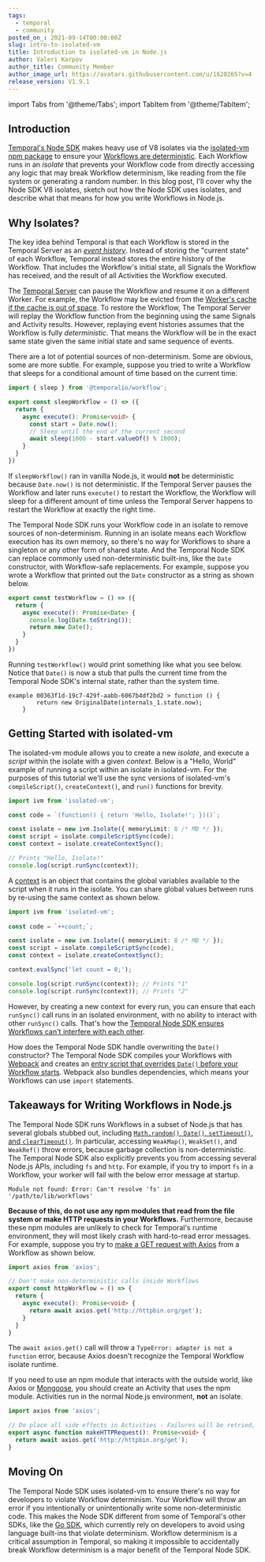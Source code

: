 ```yaml
---
tags:
  - temporal
  - community
posted_on_: 2021-09-14T00:00:00Z
slug: intro-to-isolated-vm
title: Introduction to isolated-vm in Node.js
author: Valeri Karpov
author_title: Community Member
author_image_url: https://avatars.githubusercontent.com/u/1620265?v=4
release_version: V1.9.1
---
```


import Tabs from '@theme/Tabs';
import TabItem from '@theme/TabItem';

<!--truncate-->

## Introduction

[Temporal's Node SDK](/docs/node/introduction) makes heavy use of V8 isolates via the [isolated-vm npm package](https://www.npmjs.com/package/isolated-vm) to ensure your [Workflows are deterministic](/docs/node/determinism).
Each Workflow runs in an _isolate_ that prevents your Workflow code from directly accessing any logic that may break Workflow determinism, like reading from the file system or generating a random number.
In this blog post, I'll cover why the Node SDK V8 isolates, sketch out how the Node SDK uses isolates, and describe what that means for how you write Workflows in Node.js.

## Why Isolates?

The key idea behind Temporal is that each Workflow is stored in the Temporal Server as an [_event history_](/blog/temporal-tips-tricks-1/#event-history).
Instead of storing the "current state" of each Workflow, Temporal instead stores the entire history of the Workflow.
That includes the Workflow's initial state, all Signals the Workflow has received, and the result of all Activities the Workflow executed.

The [Temporal Server](https://docs.temporal.io/docs/server/introduction/) can pause the Workflow and resume it on a different Worker.
For example, the Workflow may be evicted from the [Worker's cache if the cache is out of space](https://docs.temporal.io/docs/concepts/workflows/#faq).
To restore the Workflow, The Temporal Server will replay the Workflow function from the beginning using the same Signals and Activity results.
However, replaying event histories assumes that the Workflow is fully _deterministic_.
That means the Workflow will be in the exact same state given the same initial state and same sequence of events.

There are a lot of potential sources of non-determinism.
Some are obvious, some are more subtle.
For example, suppose you tried to write a Workflow that sleeps for a conditional amount of time based on the current time.

```ts
import { sleep } from '@temporalio/workflow';

export const sleepWorkflow = () => ({
  return {
    async execute(): Promise<void> {
      const start = Date.now();
      // Sleep until the end of the current second
      await sleep(1000 - start.valueOf() % 1000);
    }
  }
})
```

If `sleepWorkflow()` ran in vanilla Node.js, it would **not** be deterministic because `Date.now()` is not deterministic.
If the Temporal Server pauses the Workflow and later runs `execute()` to restart the Workflow, the Workflow will sleep for a different amount of time unless the Temporal Server happens to restart the Workflow at exactly the right time.

The Temporal Node SDK runs your Workflow code in an isolate to remove sources of non-determinism.
Running in an isolate means each Workflow execution has its own memory, so there's no way for Workflows to share a singleton or any other form of shared state.
And the Temporal Node SDK can replace commonly used non-deterministic built-ins, like the `Date` constructor, with Workflow-safe replacements.
For example, suppose you wrote a Workflow that printed out the `Date` constructor as a string as shown below.

```ts
export const testWorkflow = () => ({
  return {
    async execute(): Promise<Date> {
      console.log(Date.toString());
      return new Date();
    }
  }
})
```

Running `testWorkflow()` would print something like what you see below.
Notice that `Date()` is now a stub that pulls the current time from the Temporal Node SDK's internal state, rather than the system time.

```
example 00363f1d-19c7-429f-aabb-6067b4df2bd2 > function () {
        return new OriginalDate(internals_1.state.now);
    }
```

## Getting Started with isolated-vm

The isolated-vm module allows you to create a new _isolate_, and execute a _script_ within the isolate with a given _context_.
Below is a "Hello, World" example of running a script within an isolate in isolated-vm.
For the purposes of this tutorial we'll use the sync versions of isolated-vm's `compileScript()`, `createContext()`, and `run()` functions for brevity.

```ts
import ivm from 'isolated-vm';

const code = `(function() { return 'Hello, Isolate!'; })()`;

const isolate = new ivm.Isolate({ memoryLimit: 8 /* MB */ });
const script = isolate.compileScriptSync(code);
const context = isolate.createContextSync();

// Prints "Hello, Isolate!"
console.log(script.runSync(context));
```

A [context](https://www.npmjs.com/package/isolated-vm#class-context-transferable) is an object that contains the global variables available to the script when it runs in the isolate.
You can share global values between runs by re-using the same context as shown below.

```ts
import ivm from 'isolated-vm';
  
const code = `++count;`;

const isolate = new ivm.Isolate({ memoryLimit: 8 /* MB */ });
const script = isolate.compileScriptSync(code);
const context = isolate.createContextSync();

context.evalSync('let count = 0;');

console.log(script.runSync(context)); // Prints "1"
console.log(script.runSync(context)); // Prints "2"
```

However, by creating a new context for every run, you can ensure that each `runSync()` call runs in an isolated environment, with no ability to interact with other `runSync()` calls.
That's how the [Temporal Node SDK ensures Workflows can't interfere with each other](https://github.com/temporalio/sdk-node/blob/5a0f780b9cb4c0dae265c08ca99fbc1f58c4ab83/packages/worker/src/isolate-context-provider.ts#L32-L40).

How does the Temporal Node SDK handle overwriting the `Date()` constructor?
The Temporal Node SDK compiles your Workflows with [Webpack](https://www.npmjs.com/package/webpack) and creates an [entry script that overrides `Date()` before your Workflow starts](https://github.com/temporalio/sdk-node/blob/5a0f780b9cb4c0dae265c08ca99fbc1f58c4ab83/packages/worker/src/isolate-builder.ts#L89-L125).
Webpack also bundles dependencies, which means your Workflows can use `import` statements.

## Takeaways for Writing Workflows in Node.js

The Temporal Node SDK runs Workflows in a subset of Node.js that has several globals stubbed out, including [`Math.random()`, `Date()`, `setTimeout()`, and `clearTimeout()`](https://github.com/temporalio/sdk-node/blob/004c2846fe4e4312eb2c424da477bc0c280d6c48/packages/workflow/src/worker-interface.ts).
In particular, accessing `WeakMap()`, `WeakSet()`, and `WeakRef()` throw errors, because garbage collection is non-deterministic.
The Temporal Node SDK also explicitly prevents you from accessing several Node.js APIs, including `fs` and `http`.
For example, if you try to import `fs` in a Workflow, your worker will fail with the below error message at startup.

```
Module not found: Error: Can't resolve 'fs' in '/path/to/lib/workflows'
```

**Because of this, do not use any npm modules that read from the file system or make HTTP requests in your Workflows.**
Furthermore, because these npm modules are unlikely to check for Temporal's runtime environment, they will most likely crash with hard-to-read error messages.
For example, suppose you try to [make a GET request with Axios](https://masteringjs.io/tutorials/axios/get) from a Workflow as shown below.

```ts
import axios from 'axios';

// Don't make non-deterministic calls inside Workflows
export const httpWorkflow = () => {
  return {
    async execute(): Promise<void> {
      return await axios.get('http://httpbin.org/get');
    }
  }
}
```

The `await axios.get()` call will throw a `TypeError: adapter is not a function` error, because Axios doesn't recognize the Temporal Workflow isolate runtime.

If you need to use an npm module that interacts with the outside world, like Axios or [Mongoose](https://mongoosejs.com/), you should create an Activity that uses the npm module.
Activities run in the normal Node.js environment, **not** an isolate.

```ts
import axios from 'axios';

// Do place all side effects in Activities - Failures will be retried, use idempotency keys if necessary
export async function makeHTTPRequest(): Promise<void> {
  return await axios.get('http://httpbin.org/get');
}
```

## Moving On

The Temporal Node SDK uses isolated-vm to ensure there's no way for developers to violate Workflow determinism.
Your Workflow will throw an error if you intentionally or unintentionally write some non-deterministic code.
This makes the Node SDK different from some of Temporal's other SDKs, like the [Go SDK](https://docs.temporal.io/docs/go/workflows#how-to-write-workflow-code), which currently rely on developers to avoid using language built-ins that violate determinism.
Workflow determinism is a critical assumption in Temporal, so making it impossible to accidentally break Workflow determinism is a major benefit of the Temporal Node SDK.
